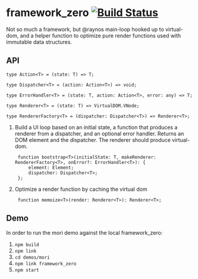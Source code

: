 # framework_zero [![Build Status](https://travis-ci.org/pjk25/framework_zero.svg?branch=master)](https://travis-ci.org/pjk25/framework_zero)

Not so much a framework, but @raynos main-loop hooked up to virtual-dom, and a helper function to optimize pure render
functions used with immutable data structures.

## API

    type Action<T> = (state: T) => T;
    
    type Dispatcher<T> = (action: Action<T>) => void;

    type ErrorHandler<T> = (state: T, action: Action<T>, error: any) => T;

    type Renderer<T> = (state: T) => VirtualDOM.VNode;

    type RendererFactory<T> = (dispatcher: Dispatcher<T>) => Renderer<T>;

1. Build a UI loop based on an initial state, a function that produces a renderer from a dispatcher, and an optional error
   handler. Returns an DOM element and the dispatcher. The renderer should produce virtual-dom.
   
        function bootstrap<T>(initialState: T, makeRenderer: RendererFactory<T>, onError?: ErrorHandler<T>): {
            element: Element;
            dispatcher: Dispatcher<T>;
        };

2. Optimize a render function by caching the virtual dom

        function memoize<T>(render: Renderer<T>): Renderer<T>;

## Demo

In order to run the mori demo against the local framework_zero:

1. `npm build`
2. `npm link`
3. `cd demos/mori`
4. `npm link framework_zero`
5. `npm start`
